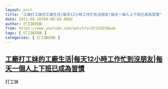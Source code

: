 ```yaml
---
layout: post
title: "工廠打工妹的工廠生活|每天12小時工作忙到沒朋友|每天一個人上下班已成為習慣"
date: 2021-08-26T09:00:04.000Z
author: 打工妹四妹
from: https://www.youtube.com/watch?v=3tlDIQtRwaA
tags: [ 打工妹四妹 ]
categories: [ 打工妹四妹 ]
---
```

<!--1629968404000-->
[工廠打工妹的工廠生活|每天12小時工作忙到沒朋友|每天一個人上下班已成為習慣](https://www.youtube.com/watch?v=3tlDIQtRwaA)
------

<div>
打工妹
</div>
